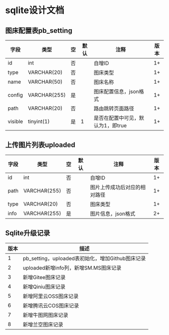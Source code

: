 # sqlite设计文档

## 图床配置表pb_setting

| 字段    | 类型         | 空   | 默认 | 注释                              | 版本                            |
| ------- | ------------ | ---- | ---- | --------------------------------- | :-------------------------------: |
| id      | int   | 否   |      | 自增ID                            | 1+                          |
| type    | VARCHAR(20)  | 否   |      | 图床类型                          | 1+                        |
| name    | VARCHAR(50)  | 否   |      | 图床名称                          | 1+                        |
| config  | VARCHAR(255) | 是   |      | 图床配置信息，json格式            | 1+          |
| path    | VARCHAR(20)  | 否   |      | 路由跳转页面路径                  | 1+                |
| visible | tinyint(1)   | 是   | 1    | 是否在配置中可见，默认为1，即true | 1+ |

## 上传图片列表uploaded

| 字段 | 类型         | 空   | 默认 | 注释                         | 版本                       |
| ---- | ------------ | ---- | ---- | ---------------------------- | :--------------------------: |
| id   | int  | 否   |      | 自增ID                       | 1+                     |
| path | VARCHAR(255) | 否   |      | 图片上传成功后对应的相对路径 | 1+ |
| type | VARCHAR(20) | 否 | | 图床类型 | 1+ |
| info | VARCHAR(255) | 是 | | 图片信息，json格式 | 2+ |

## Sqlite升级记录

| 版本 | 描述                                             |
| ---- | ------------------------------------------------ |
| 1    | pb_setting，uploaded表初始化，增加Github图床记录  |
| 2    | uploaded新增info列，新增SM.MS图床记录            |
| 3    | 新增Gitee图床记录                               |
| 4    | 新增Qiniu图床记录                               |
| 5    | 新增阿里云OSS图床记录                            |
| 6    | 新增腾讯云COS图床记录                            |
| 7    | 新增牛图网图床记录                               |
| 8    | 新增兰空图床记录                                 |

